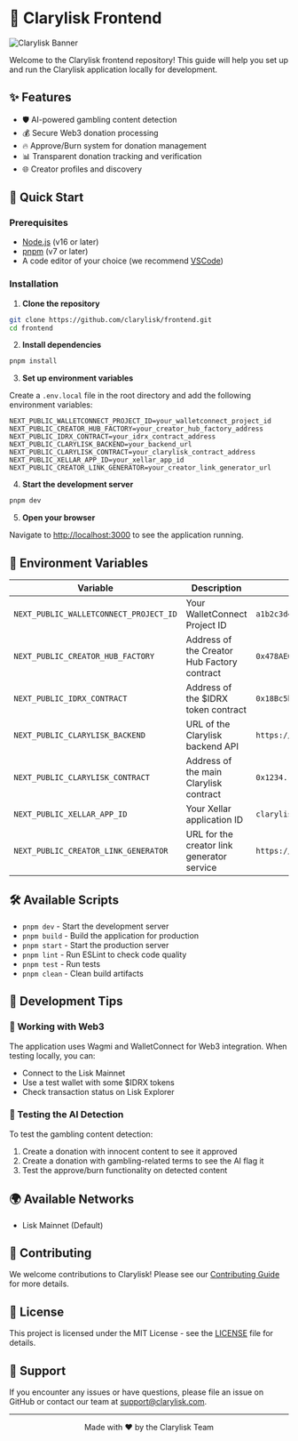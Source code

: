 # 🌈 Clarylisk Frontend

![Clarylisk Banner](https://github.com/user-attachments/assets/828c3075-f58f-4e21-8b1f-3e441c157f8b)

Welcome to the Clarylisk frontend repository! This guide will help you set up and run the Clarylisk application locally for development.

## ✨ Features

- 🛡️ AI-powered gambling content detection
- 💰 Secure Web3 donation processing
- 🔥 Approve/Burn system for donation management
- 📊 Transparent donation tracking and verification
- 🌐 Creator profiles and discovery

## 🚀 Quick Start

### Prerequisites

- [Node.js](https://nodejs.org/) (v16 or later)
- [pnpm](https://pnpm.io/) (v7 or later)
- A code editor of your choice (we recommend [VSCode](https://code.visualstudio.com/))

### Installation

1. **Clone the repository**

```bash
git clone https://github.com/clarylisk/frontend.git
cd frontend
```

2. **Install dependencies**

```bash
pnpm install
```

3. **Set up environment variables**

Create a `.env.local` file in the root directory and add the following environment variables:

```env
NEXT_PUBLIC_WALLETCONNECT_PROJECT_ID=your_walletconnect_project_id
NEXT_PUBLIC_CREATOR_HUB_FACTORY=your_creator_hub_factory_address
NEXT_PUBLIC_IDRX_CONTRACT=your_idrx_contract_address
NEXT_PUBLIC_CLARYLISK_BACKEND=your_backend_url
NEXT_PUBLIC_CLARYLISK_CONTRACT=your_clarylisk_contract_address
NEXT_PUBLIC_XELLAR_APP_ID=your_xellar_app_id
NEXT_PUBLIC_CREATOR_LINK_GENERATOR=your_creator_link_generator_url
```

4. **Start the development server**

```bash
pnpm dev
```

5. **Open your browser**

Navigate to [http://localhost:3000](http://localhost:3000) to see the application running.

## 🧩 Environment Variables

| Variable | Description | Example |
|----------|-------------|---------|
| `NEXT_PUBLIC_WALLETCONNECT_PROJECT_ID` | Your WalletConnect Project ID | `a1b2c3d4e5f6g7h8i9j0...` |
| `NEXT_PUBLIC_CREATOR_HUB_FACTORY` | Address of the Creator Hub Factory contract | `0x478AE04E752e47c5b1F597101CeF74f01F0386e6` |
| `NEXT_PUBLIC_IDRX_CONTRACT` | Address of the $IDRX token contract | `0x18Bc5bcC660cf2B9cE3cd51a404aFe1a0cBD3C22` |
| `NEXT_PUBLIC_CLARYLISK_BACKEND` | URL of the Clarylisk backend API | `https://api.clarylisk.com` |
| `NEXT_PUBLIC_CLARYLISK_CONTRACT` | Address of the main Clarylisk contract | `0x1234...` |
| `NEXT_PUBLIC_XELLAR_APP_ID` | Your Xellar application ID | `clarylisk_prod` |
| `NEXT_PUBLIC_CREATOR_LINK_GENERATOR` | URL for the creator link generator service | `https://links.clarylisk.com` |

## 🛠️ Available Scripts

- `pnpm dev` - Start the development server
- `pnpm build` - Build the application for production
- `pnpm start` - Start the production server
- `pnpm lint` - Run ESLint to check code quality
- `pnpm test` - Run tests
- `pnpm clean` - Clean build artifacts

## 📱 Development Tips

### 🔄 Working with Web3

The application uses Wagmi and WalletConnect for Web3 integration. When testing locally, you can:

- Connect to the Lisk Mainnet
- Use a test wallet with some $IDRX tokens
- Check transaction status on Lisk Explorer

### 🧪 Testing the AI Detection

To test the gambling content detection:

1. Create a donation with innocent content to see it approved
2. Create a donation with gambling-related terms to see the AI flag it
3. Test the approve/burn functionality on detected content


## 🌍 Available Networks

- Lisk Mainnet (Default)

## 🤝 Contributing

We welcome contributions to Clarylisk! Please see our [Contributing Guide](CONTRIBUTING.md) for more details.

## 📝 License

This project is licensed under the MIT License - see the [LICENSE](LICENSE) file for details.

## 🚨 Support

If you encounter any issues or have questions, please file an issue on GitHub or contact our team at support@clarylisk.com.

---

<p align="center">Made with ❤️ by the Clarylisk Team</p>
